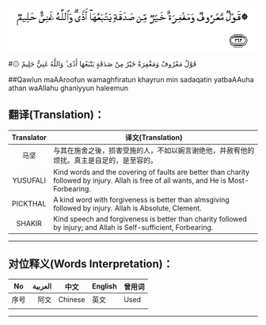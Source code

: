 ![002:263](images/002_263.gif)

#۞ قَوْلٌ مَعْرُوفٌ وَمَغْفِرَةٌ خَيْرٌ مِنْ صَدَقَةٍ يَتْبَعُهَا أَذًى ۗ وَاللَّهُ غَنِيٌّ حَلِيمٌ 

##Qawlun maAAroofun wamaghfiratun khayrun min sadaqatin yatbaAAuha athan waAllahu ghaniyyun haleemun 

## 翻译(Translation)：

| Translator | 译文(Translation)                                            |
| :--------: | ------------------------------------------------------------ |
|    马坚    | 与其在施舍之後，损害受施的人，不如以婉言谢绝他，并赦宥他的烦扰。真主是自足的，是至容的。 |
|  YUSUFALI  | Kind words and the covering of faults are better than charity followed by injury. Allah is free of all wants, and He is Most-Forbearing. |
|  PICKTHAL  | A kind word with forgiveness is better than almsgiving followed by injury. Allah is Absolute, Clement. |
|   SHAKIR   | Kind speech and forgiveness is better than charity followed by injury; and Allah is Self-sufficient, Forbearing. |

---

## 对位释义(Words Interpretation)：

| No   | العربية | 中文    | English | 曾用词 |
| ---- | ------: | ------- | ------- | ------ |
| 序号 |    阿文 | Chinese | 英文    | Used   |
|      |         |         |         |        |

---
